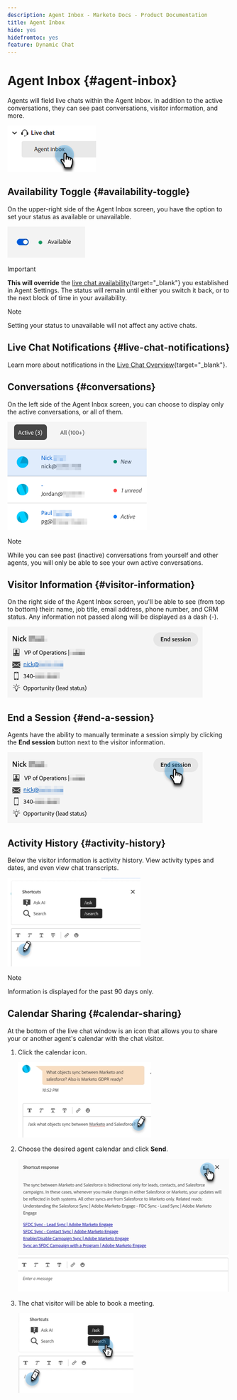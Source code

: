 ```yaml
---
description: Agent Inbox - Marketo Docs - Product Documentation
title: Agent Inbox
hide: yes
hidefromtoc: yes
feature: Dynamic Chat
---
```

# Agent Inbox {#agent-inbox}

Agents will field live chats within the Agent Inbox. In addition to the active conversations, they can see past conversations, visitor information, and more.

   ![](assets/agent-inbox-1.png)

## Availability Toggle {#availability-toggle}

On the upper-right side of the Agent Inbox screen, you have the option to set your status as available or unavailable. 

   ![](assets/agent-inbox-2.png)

>[!IMPORTANT]
>
>**This will override** the [live chat availability](/help/marketo/product-docs/demand-generation/dynamic-chat/setup-and-configuration/agent-settings.md#live-chat-availability){target="_blank"} you established in Agent Settings. The status will remain until either you switch it back, or to the next block of time in your availability.

>[!NOTE]
>
>Setting your status to unavailable will not affect any active chats.

## Live Chat Notifications {#live-chat-notifications}

Learn more about notifications in the [Live Chat Overview](/help/marketo/product-docs/demand-generation/dynamic-chat/live-chat/live-chat-overview.md#live-chat-notifications){target="_blank"}.

## Conversations {#conversations}

On the left side of the Agent Inbox screen, you can choose to display only the active conversations, or all of them.

   ![](assets/agent-inbox-4.png)

>[!NOTE]
>
>While you can see past (inactive) conversations from yourself and other agents, you will only be able to see your own active conversations.

## Visitor Information {#visitor-information}

On the right side of the Agent Inbox screen, you'll be able to see (from top to bottom) their: name, job title, email address, phone number, and CRM status. Any information not passed along will be displayed as a dash (-).

   ![](assets/agent-inbox-5.png)

## End a Session {#end-a-session}

Agents have the ability to manually terminate a session simply by clicking the **End session** button next to the visitor information.

   ![](assets/agent-inbox-6.png)

## Activity History {#activity-history}

Below the visitor information is activity history. View activity types and dates, and even view chat transcripts.

   ![](assets/agent-inbox-7.png)

>[!NOTE]
>
>Information is displayed for the past 90 days only. 

## Calendar Sharing {#calendar-sharing}

At the bottom of the live chat window is an icon that allows you to share your or another agent's calendar with the chat visitor.

1. Click the calendar icon.

   ![](assets/agent-inbox-8.png)

1. Choose the desired agent calendar and click **Send**.

   ![](assets/agent-inbox-9.png)

1. The chat visitor will be able to book a meeting.

   ![](assets/agent-inbox-10.png)
   